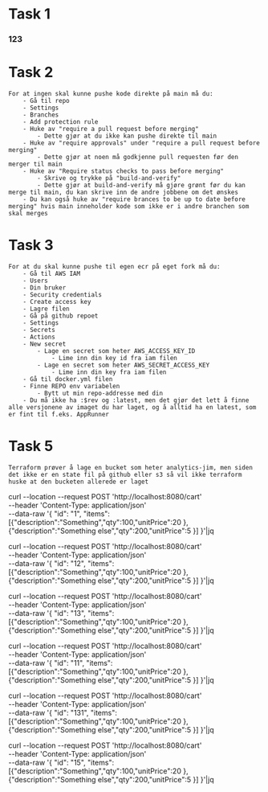 # Task 1

### 123

# Task 2
    For at ingen skal kunne pushe kode direkte på main må du:
        - Gå til repo
        - Settings
        - Branches
        - Add protection rule
        - Huke av "require a pull request before merging"
            - Dette gjør at du ikke kan pushe direkte til main
        - Huke av "require approvals" under "require a pull request before merging"
            - Dette gjør at noen må godkjenne pull requesten før den merger til main
        - Huke av "Require status checks to pass before merging"
            - Skrive og trykke på "build-and-verify"
            - Dette gjør at build-and-verify må gjøre grønt før du kan merge til main, du kan skrive inn de andre jobbene om det ønskes
        - Du kan også huke av "require brances to be up to date before merging" hvis main inneholder kode som ikke er i andre branchen som skal merges
        
# Task 3
    For at du skal kunne pushe til egen ecr på eget fork må du:
        - Gå til AWS IAM
        - Users
        - Din bruker
        - Security credentials
        - Create access key
        - Lagre filen
        - Gå på github repoet
        - Settings
        - Secrets
        - Actions
        - New secret
            - Lage en secret som heter AWS_ACCESS_KEY_ID
                - Lime inn din key id fra iam filen
            - Lage en secret som heter AWS_SECRET_ACCESS_KEY
                - Lime inn din key fra iam filen
        - Gå til docker.yml filen
        - Finne REPO env variabelen
            - Bytt ut min repo-addresse med din
        - Du må ikke ha :$rev og :latest, men det gjør det lett å finne alle versjonene av imaget du har laget, og å alltid ha en latest, som er fint til f.eks. AppRunner

# Task 5
    Terraform prøver å lage en bucket som heter analytics-jim, men siden det ikke er en state fil på github eller s3 så vil ikke terraform huske at den bucketen allerede er laget


curl --location --request POST 'http://localhost:8080/cart' \
--header 'Content-Type: application/json' \
--data-raw '{
"id": "1",
"items": [{"description":"Something","qty":100,"unitPrice":20 }, {"description":"Something else","qty":200,"unitPrice":5 }]
}'|jq

curl --location --request POST 'http://localhost:8080/cart' \
--header 'Content-Type: application/json' \
--data-raw '{
"id": "12",
"items": [{"description":"Something","qty":100,"unitPrice":20 }, {"description":"Something else","qty":200,"unitPrice":5 }]
}'|jq

curl --location --request POST 'http://localhost:8080/cart' \
--header 'Content-Type: application/json' \
--data-raw '{
"id": "13",
"items": [{"description":"Something","qty":100,"unitPrice":20 }, {"description":"Something else","qty":200,"unitPrice":5 }]
}'|jq

curl --location --request POST 'http://localhost:8080/cart' \
--header 'Content-Type: application/json' \
--data-raw '{
"id": "11",
"items": [{"description":"Something","qty":100,"unitPrice":20 }, {"description":"Something else","qty":200,"unitPrice":5 }]
}'|jq

curl --location --request POST 'http://localhost:8080/cart' \
--header 'Content-Type: application/json' \
--data-raw '{
"id": "131",
"items": [{"description":"Something","qty":100,"unitPrice":20 }, {"description":"Something else","qty":200,"unitPrice":5 }]
}'|jq

curl --location --request POST 'http://localhost:8080/cart' \
--header 'Content-Type: application/json' \
--data-raw '{
"id": "15",
"items": [{"description":"Something","qty":100,"unitPrice":20 }, {"description":"Something else","qty":200,"unitPrice":5 }]
}'|jq

